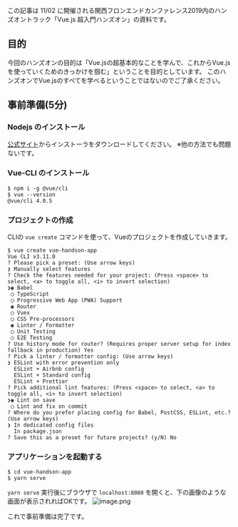 
この記事は 11/02 に開催される関西フロンエンドカンファレンス2019内のハンズオントラック「Vue.js 超入門ハンズオン」の資料です。

## 目的

今回のハンズオンの目的は「Vue.jsの超基本的なことを学んで、これからVue.jsを使っていくためのきっかけを掴む」ということを目的としています。
このハンズオンでVue.jsのすべてを学べるということではないのでご了承ください。

## 事前準備(5分)

### Nodejs のインストール

[公式サイト](https://nodejs.org/ja/)からインストーラをダウンロードしてください。
※他の方法でも問題ないです。

### Vue-CLI のインストール

```
$ npm i -g @vue/cli
$ vue --version
@vue/cli 4.0.5
```

### プロジェクトの作成

CLIの `vue create` コマンドを使って、Vueのプロジェクトを作成していきます。

```terminal
$ vue create vue-handson-app
Vue CLI v3.11.0
? Please pick a preset: (Use arrow keys)
❯ Manually select features
? Check the features needed for your project: (Press <space> to select, <a> to toggle all, <i> to invert selection)
❯◉ Babel
 ◯ TypeScript
 ◯ Progressive Web App (PWA) Support
 ◉ Router
 ◯ Vuex
 ◯ CSS Pre-processors
 ◉ Linter / Formatter
 ◯ Unit Testing
 ◯ E2E Testing
? Use history mode for router? (Requires proper server setup for index fallback in production) Yes
? Pick a linter / formatter config: (Use arrow keys)
❯ ESLint with error prevention only 
  ESLint + Airbnb config 
  ESLint + Standard config 
  ESLint + Prettier 
? Pick additional lint features: (Press <space> to select, <a> to toggle all, <i> to invert selection)
❯◉ Lint on save
 ◯ Lint and fix on commit
? Where do you prefer placing config for Babel, PostCSS, ESLint, etc.? (Use arrow keys)
❯ In dedicated config files 
  In package.json 
? Save this as a preset for future projects? (y/N) No
```

### アプリケーションを起動する

```terminal
$ cd vue-handson-app
$ yarn serve
```

`yarn serve` 実行後にブラウザで `localhost:8080` を開くと、下の画像のような画面が表示されればOKです。
![image.png](https://qiita-image-store.s3.ap-northeast-1.amazonaws.com/0/95875/117f2164-043e-ce13-e7a6-e53d088cdc39.png)

これで事前準備は完了です。